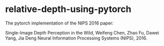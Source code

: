 # relative-depth-using-pytorch
The pytorch implementation of the NIPS 2016 paper:

Single-Image Depth Perception in the Wild,
Weifeng Chen, Zhao Fu, Dawei Yang, Jia Deng
Neural Information Processing Systems (NIPS), 2016.

